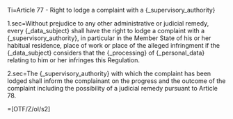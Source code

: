 Ti=Article 77 - Right to lodge a complaint with a {_supervisory_authority}

1.sec=Without prejudice to any other administrative or judicial remedy, every {_data_subject} shall have the right to lodge a complaint with a {_supervisory_authority}, in particular in the Member State of his or her habitual residence, place of work or place of the alleged infringment if the {_data_subject} considers that the {_processing} of {_personal_data} relating to him or her infringes this Regulation.

2.sec=The {_supervisory_authority} with which the complaint has been lodged shall inform the complainant on the progress and the outcome of the complaint including the possibility of a judicial remedy pursuant to Article 78.

=[OTF/Z/ol/s2]
